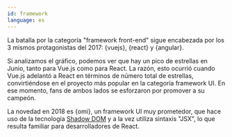 ```yaml
---
id: framework  
language: es
---
```


La batalla por la categoría "framework front-end" sigue encabezada por los 3 mismos protagonistas del 2017: {vuejs}, {react} y {angular}.

Si analizamos el gráfico, podemos ver que hay un pico de estrellas en Junio, tanto para Vue.js como para React. La razón, esto ocurrió cuando Vue.js adelantó a React en términos de número total de estrellas, convirtiéndose en el proyecto más popular en la categoría framework UI. En ese momento, fans de ambos lados se esforzaron por promover a su campeón.

La novedad en 2018 es {omi}, un framework UI muy prometedor, que hace uso de la tecnología [Shadow DOM](https://developers.google.com/web/fundamentals/web-components/shadowdom) y a la vez utiliza sintaxis "JSX", lo que resulta familiar para desarrolladores de React.

